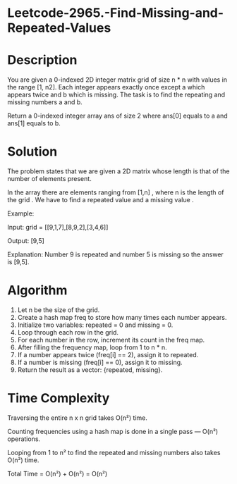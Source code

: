 # Leetcode-2965.-Find-Missing-and-Repeated-Values
# Description
You are given a 0-indexed 2D integer matrix grid of size n * n with values in the range [1, n2]. Each integer appears exactly once except a which appears twice and b which is missing. The task is to find the repeating and missing numbers a and b.

Return a 0-indexed integer array ans of size 2 where ans[0] equals to a and ans[1] equals to b.

# Solution
The problem states that we are given a 2D matrix whose length is that of the number of elements present.

In the array there are elements ranging from [1,n] , where n is the length of the grid . We have to find a repeated value and a missing value .


Example:

Input: grid = [[9,1,7],[8,9,2],[3,4,6]]

Output: [9,5]

Explanation: Number 9 is repeated and number 5 is missing so the answer is [9,5].

# Algorithm
1. Let n be the size of the grid.
2. Create a hash map freq to store how many times each number appears.
3. Initialize two variables: repeated = 0 and missing = 0.
4. Loop through each row in the grid.
5. For each number in the row, increment its count in the freq map.
6. After filling the frequency map, loop from 1 to n * n.
7. If a number appears twice (freq[i] == 2), assign it to repeated.
8. If a number is missing (freq[i] == 0), assign it to missing.
9. Return the result as a vector: {repeated, missing}.
# Time Complexity
Traversing the entire n x n grid takes O(n²) time.

Counting frequencies using a hash map is done in a single pass — O(n²) operations.

Looping from 1 to n² to find the repeated and missing numbers also takes O(n²) time.

Total Time = O(n²) + O(n²) = O(n²)
